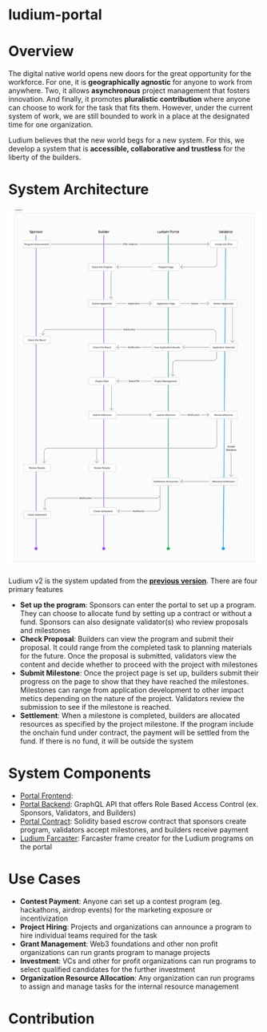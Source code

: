 # ludium-portal

# Overview

The digital native world opens new doors for the great opportunity for the workforce. For one, it is **geographically agnostic** for anyone to work from anywhere. Two, it allows **asynchronous** project management that fosters innovation. And finally, it promotes **pluralistic contribution** where anyone can choose to work for the task that fits them. However, under the current system of work, we are still bounded to work in a place at the designated time for one organization. 

Ludium believes that the new world begs for a new system. For this, we develop a system that is **accessible, collaborative and trustless** for the liberty of the builders.  

# System Architecture

![Ludium Portal Architecture.png](./Ludiumv2%20Architecture.png)

Ludium v2 is the system updated from the [**previous version**](https://github.com/Ludium-Official/ludium-world). There are four primary features

- **Set up the program**: Sponsors can enter the portal to set up a program. They can choose to allocate fund by setting up a contract or without a fund. Sponsors can also designate validator(s) who review proposals and milestones
- **Check Proposal**: Builders can view the program and submit their proposal. It could range from the completed task to planning materials for the future. Once the proposal is submitted, validators view the content and decide whether to proceed with the project with milestones
- **Submit Milestone**: Once the project page is set up, builders submit their progress on the page to show that they have reached the milestones. Milestones can range from application development to other impact metics depending on the nature of the project. Validators review the submission to see if the milestone is reached.
- **Settlement**: When a milestone is completed, builders are allocated resources as specified by the project milestone. If the program include the onchain fund under contract, the payment will be settled from the fund. If there is no fund, it will be outside the system

# System Components
- [Portal Frontend](): 
- [Portal Backend](https://github.com/Ludium-Official/ludium-portal-backend/blob/main/README.md): GraphQL API that offers Role Based Access Control (ex. Sponsors, Validators, and Builders)
- [Portal Contract](https://github.com/Ludium-Official/ludium-portal-contract): Solidity based escrow contract that sponsors create program, validators accept milestones, and builders receive payment
- [Ludium Farcaster](https://github.com/Ludium-Official/ludium-farcaster): Farcaster frame creator for the Ludium programs on the portal

# Use Cases

- **Contest Payment**: Anyone can set up a contest program (eg. hackathons, airdrop events) for the marketing exposure or incentivization
- **Project Hiring**: Projects and organizations can announce a program to hire individual teams required for the task
- **Grant Management**: Web3 foundations and other non profit organizations can run grants program to manage projects
- **Investment**: VCs and other for profit organizations can run programs to select qualified candidates for the further investment
- **Organization Resource Allocation**: Any organization can run programs to assign and manage tasks for the internal resource management

# Contribution
